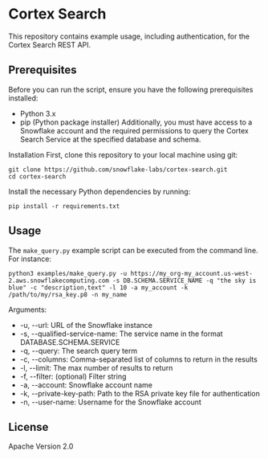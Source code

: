 # Cortex Search

This repository contains example usage, including authentication, for the Cortex Search REST API.

## Prerequisites

Before you can run the script, ensure you have the following prerequisites installed:

- Python 3.x
- pip (Python package installer)
  Additionally, you must have access to a Snowflake account and the required permissions to query the Cortex Search Service at the specified database and schema.

Installation
First, clone this repository to your local machine using git:

```
git clone https://github.com/snowflake-labs/cortex-search.git
cd cortex-search
```

Install the necessary Python dependencies by running:

```
pip install -r requirements.txt
```

## Usage

The `make_query.py` example script can be executed from the command line. For instance:

```
python3 examples/make_query.py -u https://my_org-my_account.us-west-2.aws.snowflakecomputing.com -s DB.SCHEMA.SERVICE_NAME -q "the sky is blue" -c "description,text" -l 10 -a my_account -k /path/to/my/rsa_key.p8 -n my_name
```

Arguments:

- -u, --url: URL of the Snowflake instance
- -s, --qualified-service-name: The service name in the format DATABASE.SCHEMA.SERVICE
- -q, --query: The search query term
- -c, --columns: Comma-separated list of columns to return in the results
- -l, --limit: The max number of results to return
- -f, --filter: (optional) Filter string
- -a, --account: Snowflake account name
- -k, --private-key-path: Path to the RSA private key file for authentication
- -n, --user-name: Username for the Snowflake account

## License

Apache Version 2.0
